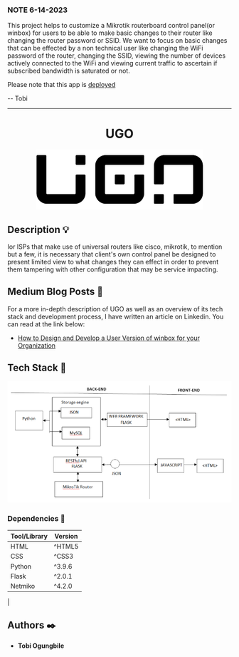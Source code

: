 ### NOTE 6-14-2023

This project helps to customize a Mikrotik routerboard control panel(or winbox) for users to be able to make basic changes to their router like changing the router password or SSID. We want to focus on basic changes that can be effected by a non technical user like changing the WiFi password of the router, changing the SSID, viewing the number of devices actively connected to the WiFi and viewing current traffic to ascertain if subscribed bandwidth is saturated or not.

Please note that this app is [deployed](https://ogungbile.pythonanywhere.com/login)

-- Tobi

---

<h1 align="center">UGO</h1>

<p align="center">
  <img src="https://github.com/ogungbile/ugo-portfolio_project/blob/master/static/css/ugo.png"
       alt="UGO Interface"
  />
</p>

## Description :bulb:

Ior ISPs that make use of universal routers like cisco, mikrotik, to mention but a few, it is necessary that client's own control panel be designed to present limited view to what changes they can effect in order to prevent them tampering with other configuration that may be service impacting.


## Medium Blog Posts :newspaper:

For a more in-depth description of UGO as well as an overview of its tech stack and development process, I have written an article on Linkedin. You can read at the link below:

- [How to Design and Develop a User Version of winbox for your Organization](https://www.linkedin.com/pulse/how-design-develop-user-version-winbox-your-oluwagbemiga-ogungbile)


## Tech Stack :poodle:

<p align="center">
  <img src="https://github.com/ogungbile/ugo-portfolio_project/blob/master/tech.png"
       alt="IdeaDog Tech Stack"
       width="600"
  />
</p>

### Dependencies :couple:


| Tool/Library                                                                       | Version |
| ---------------------------------------------------------------------------------- | ------- |
| HTML                                     | ^HTML5  |
| CSS                                                      | ^CSS3 |
| Python                                            | ^3.9.6  |
| Flask                                              | ^2.0.1 |
| Netmiko                                 | ^4.2.0 |
| 



## Authors :black_nib:

- **Tobi Ogungbile**
